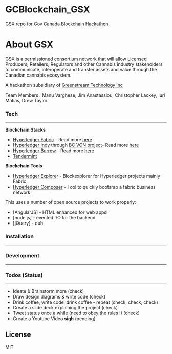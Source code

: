 # GCBlockchain_GSX
GSX repo for Gov Canada Blockchain Hackathon.

# About GSX

GSX  is a permissioned consortium network that will allow Licensed Producers, Retailers, Regulators and other Cannabis industry stakeholders to communicate, interoperate and transfer assets and value through the Canadian cannabis ecosystem.

A hackathon subsidiary of [Greenstream Technology Inc](www.greenstream.tech)

Team Members : Manu Varghese, Jim Anastassiou, Christopher Lackey, Iuri Matias, Drew Taylor

### Tech
-----

**Blockchain Stacks**

* [Hyperledger Fabric](https://github.com/hyperledger/fabric) - Read more [here](https://www.hyperledger.org/projects/fabric)
* [Hyperledger Indy](https://github.com/hyperledger/indy-node) through [BC VON project](http://von.pathfinder.gov.bc.ca)- Read more [here](https://www.hyperledger.org/projects/hyperledger-indy) 
* [Hyperledger Burrow](https://github.com/hyperledger/burrow) - Read more [here](https://www.hyperledger.org/projects/hyperledger-burrow)
* [Tendermint](https://tendermint.com)

**Blockchain Tools**
* [Hyperledger Explorer](https://www.hyperledger.org/projects/explorer) - Blockexplorer for Hyperledger projects mainly Fabric
* [Hyperledger Composer](https://www.hyperledger.org/projects/composer) - Tool to quickly bootsrap a fabric business network

This  uses a number of open source projects to work properly:

* [AngularJS] - HTML enhanced for web apps!
* [node.js] - evented I/O for the backend
* [jQuery] - duh

### Installation
---

### Development

---


### Todos (Status) 
---

 - Ideate & Brainstorm more (check)
 - Draw design diagrams & write code (check)
 - Drink coffee, write code, drink coffee - repeat (check, check, check) 
 - Create a slide deck explaining the project (check) 
 - Tweet status once a while (need to obey the rules !) (check) 
 - Create a Youtube Video **sigh** (pending) 

License
---

MIT
